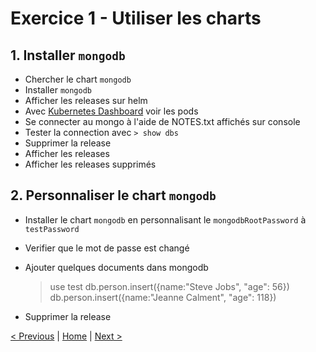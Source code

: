 # Exercice 1 - Utiliser les charts


## 1. Installer `mongodb`

* Chercher le chart `mongodb`
* Installer `mongodb`
* Afficher les releases sur helm
* Avec [Kubernetes Dashboard](http://localhost:8001/api/v1/namespaces/kube-system/services/https:kubernetes-dashboard:/proxy/.) voir les pods
* Se connecter au mongo à l'aide de NOTES.txt affichés sur console
* Tester la connection avec `> show dbs`
* Supprimer la release 
* Afficher les releases
* Afficher les releases supprimés


## 2. Personnaliser le chart `mongodb`

* Installer le chart `mongodb` en personnalisant le `mongodbRootPassword` à `testPassword` 
* Verifier que le mot de passe est changé
* Ajouter quelques documents dans mongodb

	> use test
	> db.person.insert({name:"Steve Jobs", "age": 56})
	> db.person.insert({name:"Jeanne Calment", "age": 118})

* Supprimer la release 

[< Previous](README.md) | [Home](README.md) | [Next >](ex2-creating-charts.md)